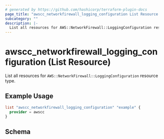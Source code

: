```yaml
---
# generated by https://github.com/hashicorp/terraform-plugin-docs
page_title: "awscc_networkfirewall_logging_configuration List Resource - terraform-provider-awscc"
subcategory: ""
description: |-
  List all resources for AWS::NetworkFirewall::LoggingConfiguration resource type.
---
```


# awscc_networkfirewall_logging_configuration (List Resource)

List all resources for `AWS::NetworkFirewall::LoggingConfiguration` resource type.

## Example Usage

```terraform
list "awscc_networkfirewall_logging_configuration" "example" {
  provider = awscc
}
```

<!-- schema generated by tfplugindocs -->
## Schema
